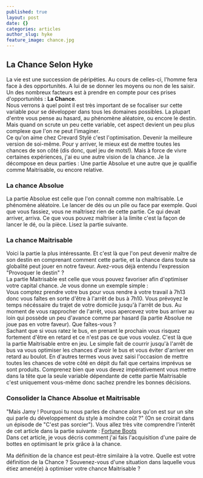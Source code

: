 ```yaml
---
published: true
layout: post
date: {}
categories: articles
author_slug: hyke
feature_image: chance.jpg
---
```

## La Chance Selon Hyke

La vie est une succession de péripéties. Au cours de celles-ci, l'homme fera face à des opportunités. A lui de se donner les moyens ou non de les saisir. Un des nombreux facteurs est à prendre en compte pour ces prises d'opportunités : **La Chance**.  
Nous verrons à quel point il est très important de se focaliser sur cette variable pour se développer dans tous les domaines possibles.
La plupart d'entre vous pense au hasard, au phénomène aléatoire, ou encore le destin. Mais quand on scrute un peu cette variable, cet aspect devient un peu plus complexe que l'on ne peut l'imaginer.  
Ce qu'on aime chez Crevard Stylé c'est l'optimisation. Devenir la meilleure version de soi-même. Pour y arriver, le mieux est de mettre toutes les chances de son côté (dis donc, quel jeu de mots!). Mais à force de vivre certaines expériences, j'ai eu une autre vision de la chance. Je la décompose en deux parties :  Une partie Absolue et une autre que je qualifie comme Maitrisable, ou encore relative. 

### La chance Absolue

La partie Absolue est celle que l'on connaît comme non maîtrisable. Le phénomène aléatoire. Le lancer de dés ou un pile ou face par exemple. Quoi que vous fassiez, vous ne maîtrisez rien de cette partie. Ce qui devait arriver, arriva.  Ce que vous pouvez maîtriser à la limite c'est la façon de lancer le dé, ou la pièce. Lisez la partie suivante.

### La chance Maitrisable

Voici la partie la plus intéressante. Et c'est là que l'on peut devenir maître de son destin en comprenant comment cette partie, et la chance dans toute sa globalité peut jouer en notre faveur. Avez-vous déjà entendu l'expression "Provoquer le destin" ?  
La partie Maitrisable est celle que vous pouvez favoriser afin d'optimiser votre capital chance. Je vous donne un exemple simple :  
Vous comptez prendre votre bus pour vous rendre à votre travail à 7h13 donc vous faîtes en sorte d'être à l'arrêt de bus à 7h10. Vous prévoyez le temps nécéssaire du trajet de votre domicile jusqu'à l'arrêt de bus. Au moment de vous rapprocher de l'arrêt, vous apercevez votre bus arriver au loin qui possède un peu d'avance comme par hasard (la partie Absolue ne joue pas en votre faveur).  Que faîtes-vous ?  
Sachant que si vous ratez le bus, en prenant le prochain vous risquez fortement d'être en retard et ce n'est pas ce que vous voulez. C'est là que la partie Maitrisable entre en jeu. Le simple fait de courrir jusqu'à l'arrêt de bus va vous optimiser les chances d'avoir le bus et vous éviter d'arriver en retard au boulot. En d'autres termes vous avez saisi l'occasion de mettre toutes les chances de votre côté en dépit du fait que certains imprévus se sont produits. Comprenez bien que vous devez impérativement vous mettre dans la tête que la seule variable dépendante de cette partie Maitrisable c'est uniquement vous-même donc sachez prendre les bonnes décisions.

### Consolider la Chance Absolue et Maitrisable

"Mais Jamy ! Pourquoi tu nous parles de chance alors qu'on est sur un site qui parle du développement du style à moindre coût ?" (On se croirait dans un épisode de "C'est pas sorcier"). Vous allez très vite comprendre l'interêt de cet article dans la partie suivante : [Fortune Boots](http://www.crevardstyle.com/Fortune-Boots)  
Dans cet article, je vous décris comment j'ai fais l'acquisition d'une paire de bottes en optimisant le prix grâce à la chance.

Ma définition de la chance est peut-être similaire à la votre. Quelle est votre définition de la Chance ? Souvenez-vous d'une situation dans laquelle vous étiez amené(e) à optimiser votre chance Maitrisable ?
